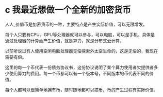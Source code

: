 # c 我最近想做一个全新的加密货币 



人人_价值币是加密货币的一种，主要特点是产生实际价值，可以无限增发。

每个人只要有CPU、GPU等处理器就可以参与，可以电脑，可以是手机。具体是通过处理器的计算而产生价值，就是算力，就是分布式云计算。

以前听说过有人使用空闲电脑处理器无偿探索外太空生命的，这是无偿的，我现在需要有偿。

这里的每一个币代表一份债务协议书，这份协议说明了某个算力使用者欠提供者多少使用算力的费用。每一个币都可以有一个版本号，不同版本的币代表不同的价值。

每个人都可以很简单地拥有币，随时随地都可以搞币，币的产生过程有实际价值。
